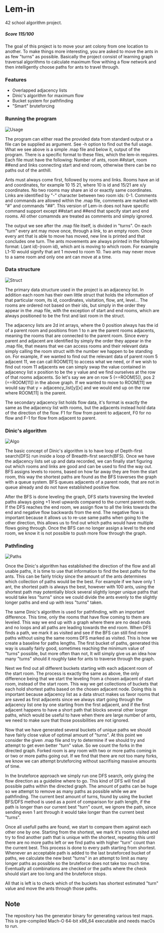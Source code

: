 # Lem-in
42 school algorithm project.

##### Score 115/100


The goal of this project is to move your ant colony from one location to another. To make things more interesting, you are asked to move the ants in as few "turns" as possible. Basically the project consist of learning graph traversal algorithms to calculate maximum flow withing a flow network and then intelligently choose paths for ants to travel through.

### Features
- Overlapped adjacency lists
- Dinic's algorithm for maximum flow
- Bucket system for pathfinding
- "Smart" bruteforcing

### Running the program

![Usage](/images/map.jpg)

The program can either read the provided data from standard output or a file can be supplied as argument. See -h option to find out the full usage. What we see above is a simple .map file and below it, output of the program. There is a specific format to these files, which the lem-in requires. Each file must have the following: Number of ants, room ##start, room ##end and links connecting start and end room, otherwise there can be no paths out of the anthill. 

Ants must always come first, followed by rooms and links. Rooms have an id and coordinates, for example 10 15 21, where 10 is id and 15/21 are x/y coordinates. No two rooms may share an id or exactly same coordinates. Links are identified by "-" character between two room ids: 0-1. Comments and commands are allowed within the .map file, comments are marked with "#" and commands "##". This version of Lem-in does not have specific command support except ##start and ##end that specify start and end rooms. All other comamnds are treated as comments and simply ignored.

The output we see after the .map file itself, is divided in "turns". On each "turn" every ant may move once, through a link, to an empty room. Once every ant that is able to move has moved, new line is printed and that concludes one turn. The ants movements are always printed in the following format: L(ant id)-(room id), which ant is moving to which room. For example L1-10 would signify that ant 1 moved to room 10. Two ants may never move to a same room and only one ant can move at a time.


### Data structure

![Struct](/images/struct.jpg)

The primary data structure used in the project is an adjacency list. In addition each room has their own little struct that holds the information of that particular room, its id, coordinates, visitation, flow, ant, level... The rooms are ordered not based on their ids, but simply in the order they appear in the .map file, with the exception of start and end rooms, which are always positioned to be the first and last room in the struct. 

The adjacency lists are 2d int arrays, where the 0 position always has the id of a parent room and positions from 1 to n are the parent rooms adjacents, meaning the rooms that are connected to the parent room. Since every parent and adjacent are identified by simply the order they appear in the .map file, that means that we can access rooms and their relevant data simply calling the room struct with the number we happen to be standing on. For example, if we wanted to find out the relevant data of parent room 5 adjacent 11, we can call ROOM[11] to access what we need, or if we wish to find out room 11 adjacents we can simply swap the value contained in adjacency list x position to be the y value and we find ourselves at the row of that rooms adjacents. So let's say we are on row 5 (==ROOM[5]), pos 2 (==ROOM[11]) in the above graph. If we wanted to move to ROOM[11] we would say that y = adjacency_list[y][x] and we would end up on the row where ROOM[11] is the parent.

The secondary adjacency list holds flow data, it's format is exactly the same as the adjacency list with rooms, but the adjacents instead hold data of the direction of the flow. F1 for flow from parent to adjacent,  F0 for no flow and F-1 for flow from adjacent to parent.

### Dinic's algorithm

![Algo](/images/algo.jpg)

The basic concept of Dinic's algorithm is to have loop of Depth-first search(DFS) run inside a loop of Breadth-first search(BFS). Once we have the adjacency lists set up and data recorded, we can finally start figuring out which rooms and links are good and can be used to find the way out. BFS assigns levels to rooms, based on how far away they are from the start room, this way the shortest paths are found as the BFS traverses the graph with a queue system. BFS queues adjacents of a parent node, that are not in queue already and do not have established positive flow.

After the BFS is done leveling the graph, DFS starts traversing the leveled paths always going +1 level upwards compared to the current parent node. If the DFS reaches the end room, we assign flow to all the links towards the end and negative flow backwards from the end. The negative flow is important because it allows us to re-use same paths when going to the other direction, this allows us to find out which paths would have multiple flows going through. Once the BFS can no longer assign a level to the end room, we know it is not possible to push more flow through the graph.

### Pathfinding

![Paths](/images/paths.jpg)

Once the Dinic's algorithm has established the direction of the flow and all usable paths, it is time to use that information to find the best paths for the ants. This can be fairly tricky since the amount of the ants determines which collection of paths would be the best. For example if we have only 1 ant, the shortest path is always the best, however with 100 ants, using the shortest path may potentially block several slightly longer unique paths that would take less "turns" since we could divide the ants evenly to the slightly longer paths and end up with less "turns" taken.

The same Dinic's algorithm is used for pathfinding, with an important difference. This time, only the rooms that have flow coming to them are leveled. This way we end up with a graph where there are no dead ends and no loops and all paths are leading towards the end room. When DFS finds a path, we mark it as visited and see if the BFS can still find more paths without using the same rooms DFS marked as visited. This is how we create a baseline for paths lengths. The first bucket of paths, generated this way is usually fairly good, sometimes reaching the minimum value of "turns" possible, but more often than not, It will simply give us an idea how many "turns" should it roughly take for ants to traverse through the graph.

Next we find out all different buckets starting with each adjacent room of the start room. The process is exactly the same as above, the only difference being that we start the leveling from a chosen adjacent of start room, instead of the start room. This way we get collections of buckets that each hold shortest paths based on the chosen adjacent node. Doing this is important because adjacency list as a data struct makes us favor rooms that are saved as first adjacents since we always start going through the adjacency list one by one starting from the first adjacent, and if the first adjacent happens to have a short path that blocks several other longer paths, which would be useful to have when there are large number of ants, we need to make sure that those possibilities are not ignored.

Now that we have generated several buckets of unique paths we should have fairly close value of optimal amount of "turns". At this point we consider the given .map file and try to determine if we should try and attempt to get even better "turn" value. So we count the forks in the directed graph. Forked room is any room with two or more paths coming in or two or more paths going out. If we find that there are not too many forks, we know we can attempt bruteforcing without sacrifising massive amounts of time. 

In the bruteforce approach we simply run one DFS search, only giving the flow direction as a guideline where to go. This kind of DFS will find all possible paths within the directed graph. The amount of paths can be huge so we attempt to remove as many paths as possible while we are pathfinding. The current best amount of turns, found by using the bucket BFS/DFS method is used as a point of comparison for path length, if the path is longer than our current best "turn" count, we ignore the path, since sending even 1 ant through it would take longer than the current best "turns".

Once all usefull paths are found, we start to compare them against each other one by one. Starting from the shortest, we mark it's rooms visited and try to find another path that is unique with the shortest, repeating this until there are no more paths left or we find paths with higher "turn" count than the current best. This process is done to every path starting from shortest. Whenever an acceptable path is added to the last bruteforced bucket of paths, we calculate the new best "turns" in an attempt to limit as many longer paths as possible so the bruteforce does not take too much time. Eventually all combinations are checked or the paths where the check should start are too long and the bruteforce stops.

All that is left is to check which of the buckets has shortest estimated "turn" value and move the ants through those paths.

## Note

The repository has the generator binary for generating various test maps. This is pre-compiled Mach-O 64-bit x86_64 executable and needs macOs to run.
